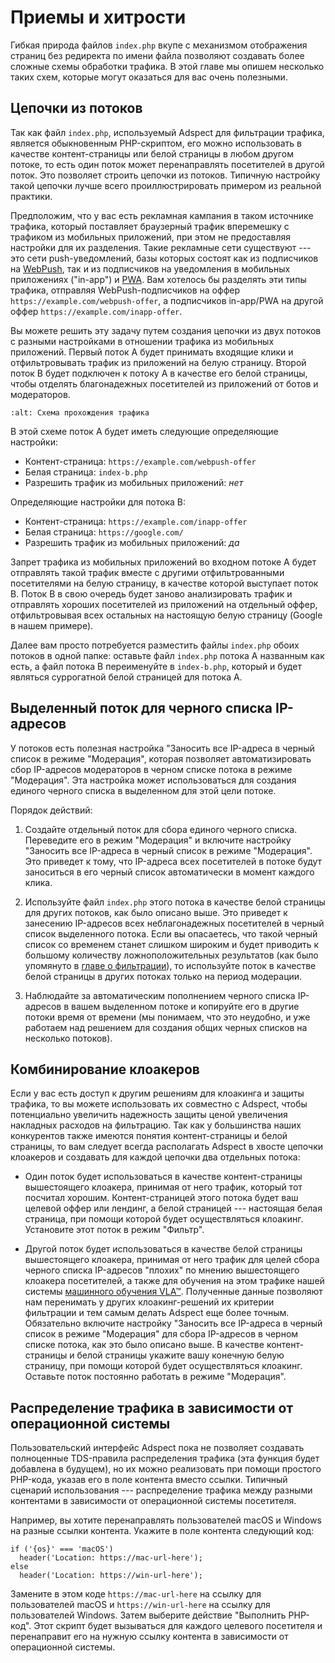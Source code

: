 # Приемы и хитрости

Гибкая природа файлов `index.php` вкупе с механизмом отображения страниц без редиректа по имени файла позволяют создавать более
сложные схемы обработки трафика. В этой главе мы опишем несколько таких схем, которые могут оказаться для вас очень полезными.

## Цепочки из потоков

Так как файл `index.php`, используемый Adspect для фильтрации трафика, является обыкновенным PHP-скриптом,
его можно использовать в качестве контент-страницы или белой страницы в любом другом потоке, то есть
один поток может перенаправлять посетителей в другой поток. Это позволяет строить цепочки из потоков.
Типичную настройку такой цепочки лучше всего проиллюстрировать примером из реальной практики.

Предположим, что у вас есть рекламная кампания в таком источнике трафика, который поставляет браузерный
трафик вперемешку с трафиком из мобильных приложений, при этом не предоставляя настройки для их разделения.
Такие рекламные сети существуют --- это сети push-уведомлений, базы которых состоят как из подписчиков на
[WebPush](https://developer.mozilla.org/ru/docs/Web/API/Push_API), так и из подписчиков на уведомления
в мобильных приложениях ("in-app") и [PWA](https://developer.mozilla.org/ru/docs/Web/Progressive_web_apps).
Вам хотелось бы разделять эти типы трафика, отправляя WebPush-подписчиков на оффер `https://example.com/webpush-offer`,
а подписчиков in-app/PWA на другой оффер `https://example.com/inapp-offer`.

Вы можете решить эту задачу путем создания цепочки из двух потоков с разными настройками в отношении трафика
из мобильных приложений. Первый поток A будет принимать входящие клики и отфильтровывать трафик из приложений
на белую страницу. Второй поток B будет подключен к потоку A в качестве его белой страницы, чтобы отделять
благонадежных посетителей из приложений от ботов и модераторов.

```{image} _static/chaining-ru.png
:alt: Схема прохождения трафика
```

В этой схеме поток A будет иметь следующие определяющие настройки:

* Контент-страница: `https://example.com/webpush-offer`
* Белая страница: `index-b.php`
* Разрешить трафик из мобильных приложений: *нет*

Определяющие настройки для потока B:

* Контент-страница: `https://example.com/inapp-offer`
* Белая страница: `https://google.com/`
* Разрешить трафик из мобильных приложений: *да*

Запрет трафика из мобильных приложений во входном потоке A будет отправлять такой трафик вместе с другими
отфильтрованными посетителями на белую страницу, в качестве которой выступает поток B. Поток B в свою
очередь будет заново анализировать трафик и отправлять хороших посетителей из приложений на отдельный оффер,
отфильтровывая всех остальных на настоящую белую страницу (Google в нашем примере).

Далее вам просто потребуется разместить файлы `index.php` обоих потоков в одной папке: оставьте файл `index.php`
потока A названным как есть, а файл потока B переименуйте в `index-b.php`, который и будет являться суррогатной
белой страницей для потока A.

## Выделенный поток для черного списка IP-адресов

У потоков есть полезная настройка "Заносить все IP-адреса в черный список в режиме "Модерация", которая
позволяет автоматизировать сбор IP-адресов модераторов в черном списке потока в режиме "Модерация". Эта
настройка может использоваться для создания единого черного списка в выделенном для этой цели потоке.

Порядок действий:

1. Создайте отдельный поток для сбора единого черного списка. Переведите его в режим "Модерация" и включите
   настройку "Заносить все IP-адреса в черный список в режиме "Модерация". Это приведет к тому, что IP-адреса
   всех посетителей в потоке будут заноситься в его черный список автоматически в момент каждого клика.

2. Используйте файл `index.php` этого потока в качестве белой страницы для других потоков, как было описано выше.
   Это приведет к занесению IP-адресов всех неблагонадежных посетителей в черный список выделенного потока.
   Если вы опасаетесь, что такой черный список со временем станет слишком широким и будет приводить к большому
   количеству ложноположительных результатов (как было упомянуто в [главе о фильтрации](filtering.md#id2)),
   то используйте поток в качестве белой страницы в других потоках только на период модерации.

3. Наблюдайте за автоматическим пополнением черного списка IP-адресов в вашем выделенном потоке и копируйте
   его в другие потоки время от времени (мы понимаем, что это неудобно, и уже работаем над решением для
   создания общих черных списков на несколько потоков).

## Комбинирование клоакеров

Если у вас есть доступ к другим решениям для клоакинга и защиты трафика, то вы можете использовать их совместно
с Adspect, чтобы потенциально увеличить надежность защиты ценой увеличения накладных расходов на фильтрацию.
Так как у большинства наших конкурентов также имеются понятия контент-страницы и белой страницы, то вам
следует всегда располагать Adspect в хвосте цепочки клоакеров и создавать для каждой цепочки два отдельных потока:

* Один поток будет использоваться в качестве контент-страницы вышестоящего клоакера, принимая от него трафик,
  который тот посчитал хорошим. Контент-страницей этого потока будет ваш целевой оффер или лендинг, а белой
  страницей --- настоящая белая страница, при помощи которой будет осуществляться клоакинг. Установите этот
  поток в режим "Фильтр".

* Другой поток будет использоваться в качестве белой страницы вышестоящего клоакера, принимая от него трафик
  для целей сбора черного списка IP-адресов "плохих" по мнению вышестоящего клоакера посетителей, а также
  для обучения на этом трафике нашей системы [машинного обучения VLA™](how-it-works.md#vla). Полученные данные позволяют
  нам перенимать у других клоакинг-решений их критерии фильтрации и тем самым делать Adspect еще более точным.
  Обязательно включите настройку "Заносить все IP-адреса в черный список в режиме "Модерация" для сбора IP-адресов
  в черном списке потока, как это было описано выше. В качестве контент-страницы и белой страницы укажите вашу
  конечную белую страницу, при помощи которой будет осуществляться клоакинг. Оставьте поток постоянно работать
  в режиме "Модерация".

## Распределение трафика в зависимости от операционной системы

Пользовательский интерфейс Adspect пока не позволяет создавать полноценные TDS-правила распределения трафика (эта функция будет
добавлена в будущем), но их можно реализовать при помощи простого PHP-кода, указав его в поле контента вместо ссылки.
Типичный сценарий использования --- распределение трафика между разными контентами в зависимости от операционной системы посетителя.

Например, вы хотите перенаправлять пользователей macOS и Windows на разные ссылки контента. Укажите в поле контента следующий код:

```
if ('{os}' === 'macOS')
  header('Location: https://mac-url-here');
else
  header('Location: https://win-url-here');
```

Замените в этом коде `https://mac-url-here` на ссылку для пользователей macOS и `https://win-url-here` на ссылку для пользователей
Windows. Затем выберите действие "Выполнить PHP-код". Этот скрипт будет вызываться для каждого целевого посетителя и перенаправит
его на нужную ссылку контента в зависимости от операционной системы.

